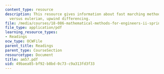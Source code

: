 ```yaml
---
content_type: resource
description: This resource gives information about fast marching method, lagrangian
  versus eulerian, upwind differencing.
file: /media/courses/18-086-mathematical-methods-for-engineers-ii-spring-2006/49baea85bf92b8bd0c73c9a313fd3f33_am57.pdf
file_type: application/pdf
learning_resource_types:
- Readings
ocw_type: OCWFile
parent_title: Readings
parent_type: CourseSection
resourcetype: Document
title: am57.pdf
uid: 49baea85-bf92-b8bd-0c73-c9a313fd3f33
---
```

